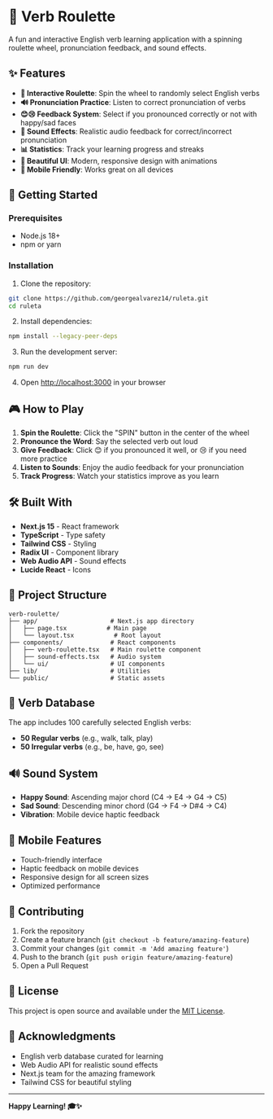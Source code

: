 # 🎯 Verb Roulette

A fun and interactive English verb learning application with a spinning roulette wheel, pronunciation feedback, and sound effects.

## ✨ Features

- **🎪 Interactive Roulette**: Spin the wheel to randomly select English verbs
- **🔊 Pronunciation Practice**: Listen to correct pronunciation of verbs
- **😊😢 Feedback System**: Select if you pronounced correctly or not with happy/sad faces
- **🎵 Sound Effects**: Realistic audio feedback for correct/incorrect pronunciation
- **📊 Statistics**: Track your learning progress and streaks
- **🎨 Beautiful UI**: Modern, responsive design with animations
- **📱 Mobile Friendly**: Works great on all devices

## 🚀 Getting Started

### Prerequisites

- Node.js 18+ 
- npm or yarn

### Installation

1. Clone the repository:
```bash
git clone https://github.com/georgealvarez14/ruleta.git
cd ruleta
```

2. Install dependencies:
```bash
npm install --legacy-peer-deps
```

3. Run the development server:
```bash
npm run dev
```

4. Open [http://localhost:3000](http://localhost:3000) in your browser

## 🎮 How to Play

1. **Spin the Roulette**: Click the "SPIN" button in the center of the wheel
2. **Pronounce the Word**: Say the selected verb out loud
3. **Give Feedback**: Click 😊 if you pronounced it well, or 😢 if you need more practice
4. **Listen to Sounds**: Enjoy the audio feedback for your pronunciation
5. **Track Progress**: Watch your statistics improve as you learn

## 🛠️ Built With

- **Next.js 15** - React framework
- **TypeScript** - Type safety
- **Tailwind CSS** - Styling
- **Radix UI** - Component library
- **Web Audio API** - Sound effects
- **Lucide React** - Icons

## 📁 Project Structure

```
verb-roulette/
├── app/                    # Next.js app directory
│   ├── page.tsx           # Main page
│   └── layout.tsx           # Root layout
├── components/             # React components
│   ├── verb-roulette.tsx   # Main roulette component
│   ├── sound-effects.tsx   # Audio system
│   └── ui/                 # UI components
├── lib/                    # Utilities
└── public/                 # Static assets
```

## 🎯 Verb Database

The app includes 100 carefully selected English verbs:
- **50 Regular verbs** (e.g., walk, talk, play)
- **50 Irregular verbs** (e.g., be, have, go, see)

## 🔊 Sound System

- **Happy Sound**: Ascending major chord (C4 → E4 → G4 → C5)
- **Sad Sound**: Descending minor chord (G4 → F4 → D#4 → C4)
- **Vibration**: Mobile device haptic feedback

## 📱 Mobile Features

- Touch-friendly interface
- Haptic feedback on mobile devices
- Responsive design for all screen sizes
- Optimized performance

## 🤝 Contributing

1. Fork the repository
2. Create a feature branch (`git checkout -b feature/amazing-feature`)
3. Commit your changes (`git commit -m 'Add amazing feature'`)
4. Push to the branch (`git push origin feature/amazing-feature`)
5. Open a Pull Request

## 📄 License

This project is open source and available under the [MIT License](LICENSE).

## 🙏 Acknowledgments

- English verb database curated for learning
- Web Audio API for realistic sound effects
- Next.js team for the amazing framework
- Tailwind CSS for beautiful styling

---

**Happy Learning! 🎓✨**

